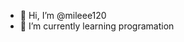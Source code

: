 - 👋 Hi, I’m @mileee120
- 🌱 I’m currently learning programation

<!---
mileee1204/mileee1204 is a ✨ special ✨ repository because its `README.md` (this file) appears on your GitHub profile.
You can click the Preview link to take a look at your changes.
--->
